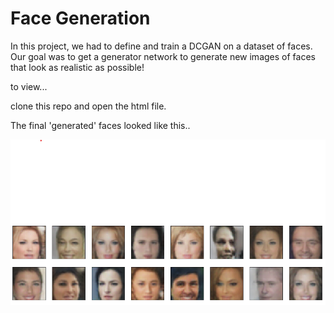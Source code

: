 # Face Generation

In this project, we had to  define and train a DCGAN on a dataset of faces. Our goal was to get a generator network to generate new images of faces that look as realistic as possible!

to view...

clone this repo and open the html file.

The final 'generated' faces looked like this..

![faces](final.png)

